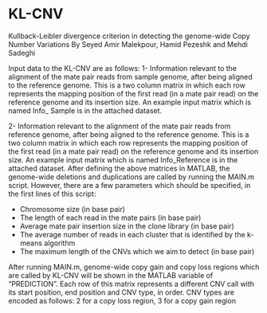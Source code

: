 # KL-CNV
Kullback-Leibler divergence criterion in detecting the genome-wide Copy Number Variations
By Seyed Amir Malekpour, Hamid Pezeshk and Mehdi Sadeghi


Input data to the KL-CNV are as follows:
1-	Information relevant to the alignment of the mate pair reads from sample genome, after being aligned to the reference genome. This is a two column matrix in which each row represents the mapping position of the first read (in a mate pair read) on the reference genome and its insertion size. An example input matrix which is named Info_ Sample is in the attached dataset.

2-	Information relevant to the alignment of the mate pair reads from reference genome, after being aligned to the reference genome. This is a two column matrix in which each row represents the mapping position of the first read (in a mate pair read) on the reference genome and its insertion size. An example input matrix which is named Info_Reference is in the attached dataset.
After defining the above matrices in MATLAB, the genome-wide deletions and duplications are called by running the MAIN.m script. However, there are a few parameters which should be specified, in the first lines of this script:

-	Chromosome size (in base pair)
-	The length of each read in the mate pairs (in base pair)
-	Average mate pair insertion size in the clone library (in base pair) 
-	The average number of reads in each cluster that is identified by the k-means algorithm
-	The maximum length of the CNVs which we aim to detect (in base pair)

After running MAIN.m, genome-wide copy gain and copy loss regions which are called by KL-CNV will be shown in the MATLAB variable of “PREDICTION”. Each row of this matrix represents a different CNV call with its start position, end position and CNV type, in order. CNV types are encoded as follows:
2 for a copy loss region, 3 for a copy gain region 
